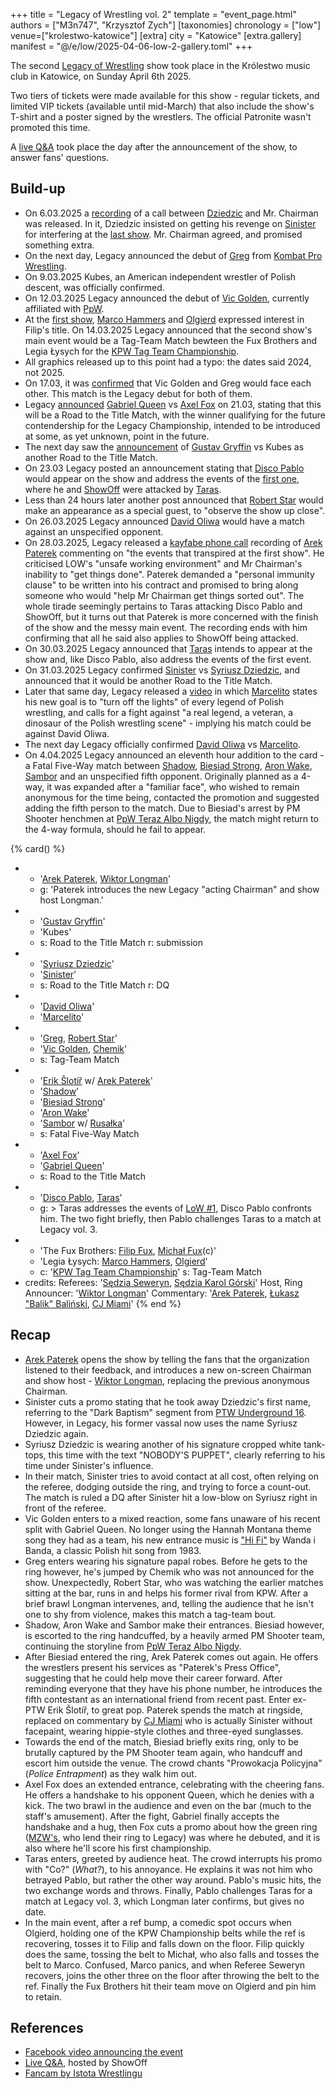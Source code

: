 +++
title = "Legacy of Wrestling vol. 2"
template = "event_page.html"
authors = ["M3n747", "Krzysztof Zych"]
[taxonomies]
chronology = ["low"]
venue=["krolestwo-katowice"]
[extra]
city = "Katowice"
[extra.gallery]
manifest = "@/e/low/2025-04-06-low-2-gallery.toml"
+++

The second [Legacy of Wrestling](@/o/low.md) show took place in the Królestwo music club in Katowice, on Sunday April 6th 2025.

Two tiers of tickets were made available for this show - regular tickets, and limited VIP tickets (available until mid-March) that also include the show's T-shirt and a poster signed by the wrestlers. The official Patronite wasn't promoted this time.

A [live Q&A][live-qa-3] took place the day after the announcement of the show, to answer fans' questions.

## Build-up

* On 6.03.2025 a [recording][rozmowa] of a call between [Dziedzic](@/w/dziedzic.md) and Mr. Chairman was released. In it, Dziedzic insisted on getting his revenge on [Sinister](@/w/sinister.md) for interfering at the [last show](@/e/low/2024-12-01-low-1.md). Mr. Chairman agreed, and promised something extra.
* On the next day, Legacy announced the debut of [Greg](@/w/greg.md) from [Kombat Pro Wrestling](@/o/kpw.md).
* On 9.03.2025 Kubes, an American independent wrestler of Polish descent, was officially confirmed.
* On 12.03.2025 Legacy announced the debut of [Vic Golden](@/w/vic-golden.md), currently affiliated with [PpW](@/o/ppw.md).
* At the [first show](@/e/low/2024-12-01-low-1.md), [Marco Hammers](@/w/marco-hammers.md) and [Olgierd](@/w/olgierd.md) expressed interest in Filip's title. On 14.03.2025 Legacy announced that the second show's main event would be a Tag-Team Match bewteen the Fux Brothers and Legia Łysych for the [KPW Tag Team Championship](@/c/kpw-tag-team-championship.md).
* All graphics released up to this point had a typo: the dates said 2024, not 2025.
* On 17.03, it was [confirmed][greg-v-golden] that Vic Golden and Greg would face each other. This match is the Legacy debut for both of them.
* Legacy [announced][title-road-1] [Gabriel Queen](@/w/gabriel-queen.md) vs [Axel Fox](@/w/axel-fox.md) on 21.03, stating that this will be a Road to the Title Match, with the winner qualifying for the future contendership for the Legacy Championship, intended to be introduced at some, as yet unknown, point in the future.
* The next day saw the [announcement][title-road-2] of [Gustav Gryffin](@/w/gustav-gryffin.md) vs Kubes as another Road to the Title Match.
* On 23.03 Legacy posted an announcement stating that [Disco Pablo](@/w/disco-pablo.md) would appear on the show and address the events of the [first one](@/e/low/2024-12-01-low-1.md), where he and [ShowOff](@/w/piotr-malecki.md) were attacked by [Taras](@/w/taras.md).
* Less than 24 hours later another post announced that [Robert Star](@/w/robert-star.md) would make an appearance as a special guest, to "observe the show up close".
* On 26.03.2025 Legacy announced [David Oliwa](@/w/david-oliwa.md) would have a match against an unspecified opponent.
* On 28.03.2025, Legacy released a [kayfabe phone call][phone-call] recording of [Arek Paterek](@/w/arek-paterek.md) commenting on "the events that transpired at the first show". He criticised LOW's "unsafe working environment" and Mr Chairman's inability to "get things done". Paterek demanded a "personal immunity clause" to be written into his contract and promised to bring along someone who would "help Mr Chairman get things sorted out". The whole tirade seemingly pertains to Taras attacking Disco Pablo and ShowOff, but it turns out that Paterek is more concerned with the finish of the show and the messy main event. The recording ends with him confirming that all he said also applies to ShowOff being attacked.
* On 30.03.2025 Legacy announced that [Taras](@/w/taras.md) intends to appear at the show and, like Disco Pablo, also address the events of the first event.
* On 31.03.2025 Legacy confirmed [Sinister](@/w/sinister.md) vs [Syriusz Dziedzic](@/w/dziedzic.md), and announced that it would be another Road to the Title Match.
* Later that same day, Legacy released a [video][marceli-dinozaur] in which [Marcelito](@/w/marcelito.md) states his new goal is to "turn off the lights" of every legend of Polish wrestling, and calls for a fight against "a real legend, a veteran, a dinosaur of the Polish wrestling scene" - implying his match could be against David Oliwa.
* The next day Legacy officially confirmed [David Oliwa](@/w/david-oliwa.md) vs [Marcelito](@/w/marcelito.md).
* On 4.04.2025 Legacy announced an eleventh hour addition to the card - a Fatal Five-Way match between [Shadow](@/w/shadow.md), [Biesiad Strong](@/w/biesiad.md), [Aron Wake](@/w/aron-wake.md), [Sambor](@/w/sambor.md) and an unspecified fifth opponent. Originally planned as a 4-way, it was expanded after a "familiar face", who wished to remain anonymous for the time being, contacted the promotion and suggested adding the fifth person to the match. Due to Biesiad's arrest by PM Shooter henchmen at [PpW Teraz Albo Nigdy](@/e/ppw/2025-03-15-ppw-teraz-albo-nigdy.md), the match might return to the 4-way formula, should he fail to appear.

{% card() %}
- - '[Arek Paterek](@/w/arek-paterek.md), [Wiktor Longman](@/w/wiktor-longman.md)'
  - g: 'Paterek introduces the new Legacy "acting Chairman" and show host Longman.'
- - '[Gustav Gryffin](@/w/gustav-gryffin.md)'
  - 'Kubes'
  - s: Road to the Title Match
    r: submission
- - '[Syriusz Dziedzic](@/w/dziedzic.md)'
  - '[Sinister](@/w/sinister.md)'
  - s: Road to the Title Match
    r: DQ
- - '[David Oliwa](@/w/david-oliwa.md)'
  - '[Marcelito](@/w/marcelito.md)'
- - '[Greg](@/w/greg.md), [Robert Star](@/w/robert-star.md)'
  - '[Vic Golden](@/w/vic-golden.md), [Chemik](@/w/chemik.md)'
  - s: Tag-Team Match
- - '[Erik Šlotíř](@/w/erik-slotir.md) w/ [Arek Paterek](@/w/arek-paterek.md)'
  - '[Shadow](@/w/shadow.md)'
  - '[Biesiad Strong](@/w/biesiad.md)'
  - '[Aron Wake](@/w/aron-wake.md)'
  - '[Sambor](@/w/sambor.md) w/ [Rusałka](@/w/rusalka.md)'
  - s: Fatal Five-Way Match
- - '[Axel Fox](@/w/axel-fox.md)'
  - '[Gabriel Queen](@/w/gabriel-queen.md)'
  - s: Road to the Title Match
- - '[Disco Pablo](@/w/disco-pablo.md), [Taras](@/w/taras.md)'
  - g: >
       Taras addresses the events of [LoW #1](@/e/low/2024-12-01-low-1.md), Disco Pablo confronts him.
       The two fight briefly, then Pablo challenges Taras to a match at Legacy vol. 3.
- - 'The Fux Brothers: [Filip Fux](@/w/filip-fux.md), [Michał Fux](@/w/michal-fux.md)(c)'
  - 'Legia Łysych: [Marco Hammers](@/w/marco-hammers.md), [Olgierd](@/w/olgierd.md)'
  - c: '[KPW Tag Team Championship](@/c/kpw-tag-team-championship.md)'
    s: Tag-Team Match
- credits:
    Referees: '[Sędzia Seweryn](@/w/sedzia-seweryn.md), [Sędzia Karol Górski](@/w/madman-charlie.md)'
    Host, Ring Announcer: '[Wiktor Longman](@/w/wiktor-longman.md)'
    Commentary: '[Arek Paterek](@/w/arek-paterek.md), [Łukasz "Balik" Baliński](@/w/lukasz-balinski.md), [CJ Miami](@/w/sinister.md)'
{% end %}

## Recap

* [Arek Paterek](@/w/arek-paterek.md) opens the show by telling the fans that the organization listened to their feedback, and introduces a new on-screen Chairman and show host - [Wiktor Longman](@/w/wiktor-longman.md), replacing the previous anonymous Chairman.
* Sinister cuts a promo stating that he took away Dziedzic's first name, referring to the "Dark Baptism" segment from [PTW Underground 16](@/e/ptw/2023-07-30-ptw-underground-16.md). However, in Legacy, his former vassal now uses the name Syriusz Dziedzic again.
* Syriusz Dziedzic is wearing another of his signature cropped white tank-tops, this time with the text "NOBODY'S PUPPET", clearly referring to his time under Sinister's influence.
* In their match, Sinister tries to avoid contact at all cost, often relying on the referee, dodging outside the ring, and trying to force a count-out. The match is ruled a DQ after Sinister hit a low-blow on Syriusz right in front of the referee.
* Vic Golden enters to a mixed reaction, some fans unaware of his recent split with Gabriel Queen. No longer using the Hannah Montana theme song they had as a team, his new entrance music is ["Hi Fi"](https://www.youtube.com/watch?v=INGAIJiMCnE) by Wanda i Banda, a classic Polish hit song from 1983.
* Greg enters wearing his signature papal robes. Before he gets to the ring however, he's jumped by Chemik who was not announced for the show. Unexpectedly, Robert Star, who was watching the earlier matches sitting at the bar, runs in and helps his former rival from KPW. After a brief brawl Longman intervenes, and, telling the audience that he isn't one to shy from violence, makes this match a tag-team bout.
* Shadow, Aron Wake and Sambor make their entrances. Biesiad however, is escorted to the ring handcuffed, by a heavily armed PM Shooter team, continuing the storyline from [PpW Teraz Albo Nigdy](@/e/ppw/2025-03-15-ppw-teraz-albo-nigdy.md).
* After Biesiad entered the ring, Arek Paterek comes out again. He offers the wrestlers present his services as "Paterek's Press Office", suggesting that he could help move their career forward. After reminding everyone that they have his phone number, he introduces the fifth contestant as an international friend from recent past. Enter ex-PTW Erik Šlotíř, to great pop. Paterek spends the match at ringside, replaced on commentary by [CJ Miami](@/w/sinister.md) who is actually Sinister without facepaint, wearing hippie-style clothes and three-eyed sunglasses.
* Towards the end of the match, Biesiad briefly exits ring, only to be brutally captured by the PM Shooter team again, who handcuff and escort him outside the venue. The crowd chants "Prowokacja Policyjna" (_Police Entrapment_) as they walk him out.
* Axel Fox does an extended entrance, celebrating with the cheering fans. He offers a handshake to his opponent Queen, which he denies with a kick. The two brawl in the audience and even on the bar (much to the staff's amusement). After the fight, Gabriel finally accepts the handshake and a hug, then Fox cuts a promo about how the green ring ([MZW's](@/o/mzw.md), who lend their ring to Legacy) was where he debuted, and it is also where he'll score his first championship.
* Taras enters, greeted by audience heat. The crowd interrupts his promo with "Co?" (_What?_), to his annoyance. He explains it was not him who betrayed Pablo, but rather the other way around. Pablo's music hits, the two exchange words and throws. Finally, Pablo challenges Taras for a match at Legacy vol. 3, which Longman later confirms, but gives no date.
* In the main event, after a ref bump, a comedic spot occurs when Olgierd, holding one of the KPW Championship belts while the ref is recovering, tosses it to Filip and falls down on the floor. Filip quickly does the same, tossing the belt to Michał, who also falls and tosses the belt to Marco. Confused, Marco panics, and when Referee Seweryn recovers, joins the other three on the floor after throwing the belt to the ref. Finally the Fux Brothers hit their team move on Olgierd and pin him to retain.

## References

* [Facebook video announcing the event](https://www.facebook.com/watch/?v=560125297045765)
* [Live Q&A][live-qa-3], hosted by ShowOff
* [Fancam by Istota Wrestlingu](https://www.youtube.com/watch?v=uqbhrh4L0w0)

[live-qa-3]:https://www.youtube.com/watch?v=4urhjLJHEtA
[rozmowa]:https://www.facebook.com/watch/?v=1004924034865128
[greg-v-golden]: https://www.facebook.com/photo?fbid=122141957324468820&set=a.122111536832468820
[title-road-1]: https://www.facebook.com/photo/?fbid=122142553118468820&set=a.122111536832468820
[title-road-2]: https://www.facebook.com/photo/?fbid=122142729932468820&set=a.122111536832468820
[phone-call]: https://www.facebook.com/legacyofwrestlingpl/videos/2135651550198592
[marceli-dinozaur]: https://www.facebook.com/watch/?v=1224157879371367
